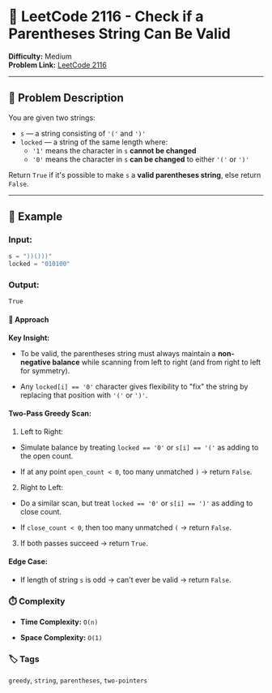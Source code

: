 # 🧩 LeetCode 2116 - Check if a Parentheses String Can Be Valid

**Difficulty:** Medium  
**Problem Link:** [LeetCode 2116](https://leetcode.com/problems/check-if-a-parentheses-string-can-be-valid)

---

## 📘 Problem Description

You are given two strings:

- `s` — a string consisting of `'('` and `')'`
- `locked` — a string of the same length where:
  - `'1'` means the character in `s` **cannot be changed**
  - `'0'` means the character in `s` **can be changed** to either `'('` or `')'`

Return `True` if it's possible to make `s` a **valid parentheses string**, else return `False`.

---

## 🧪 Example

### Input:
```python
s = "))()))"
locked = "010100"
```

### Output:

`True`

#### 🧠 Approach

**Key Insight:**

- To be valid, the parentheses string must always maintain a **non-negative balance** while scanning from left to right (and from right to left for symmetry).

- Any `locked[i] == '0'` character gives flexibility to "fix" the string by replacing that position with `'('` or `')'`.

#### Two-Pass Greedy Scan:

1. Left to Right:

- Simulate balance by treating `locked == '0'` or `s[i] == '('` as adding to the open count.

- If at any point `open_count < 0`, too many unmatched `)` → return `False`.

2. Right to Left:

- Do a similar scan, but treat `locked == '0'` or `s[i] == ')'` as adding to close count.

- If `close_count < 0`, then too many unmatched `(` → return `False`.

3. If both passes succeed → return `True`.

#### Edge Case:

- If length of string `s` is odd → can't ever be valid → return `False`.

###  ⏱️ Complexity

- **Time Complexity:** `O(n)`

- **Space Complexity:** `O(1)`

### 🏷️ Tags
`greedy`, `string`, `parentheses`, `two-pointers`